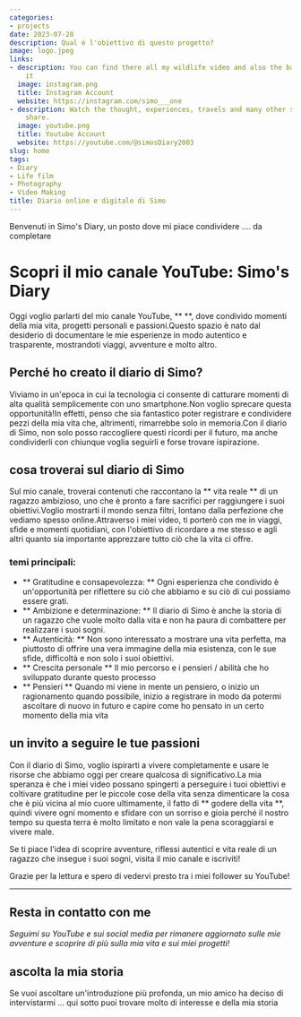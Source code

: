```yaml
---
categories:
- projects
date: 2023-07-28
description: Qual è l'obiettivo di questo progetto?
image: logo.jpeg
links:
- description: You can find there all my wildlife video and also the backstage of
    it
  image: instagram.png
  title: Instagram Account
  website: https://instagram.com/simo___one
- description: Watch the thought, experiences, travels and many other stuff that I
    share.
  image: youtube.png
  title: Youtube Account
  website: https://youtube.com/@simosDiary2003
slug: home
tags:
- Diary
- Life film
- Photography
- Video Making
title: Diario online e digitale di Simo
---
```


Benvenuti in Simo's Diary, un posto dove mi piace condividere .... da completare

# Scopri il mio canale YouTube: Simo's Diary

Oggi voglio parlarti del mio canale YouTube, **  **, dove condivido momenti della mia vita, progetti personali e passioni.Questo spazio è nato dal desiderio di documentare le mie esperienze in modo autentico e trasparente, mostrandoti viaggi, avventure e molto altro.

## Perché ho creato il diario di Simo?

Viviamo in un'epoca in cui la tecnologia ci consente di catturare momenti di alta qualità semplicemente con uno smartphone.Non voglio sprecare questa opportunità!In effetti, penso che sia fantastico poter registrare e condividere pezzi della mia vita che, altrimenti, rimarrebbe solo in memoria.Con il diario di Simo, non solo posso raccogliere questi ricordi per il futuro, ma anche condividerli con chiunque voglia seguirli e forse trovare ispirazione.

## cosa troverai sul diario di Simo

Sul mio canale, troverai contenuti che raccontano la ** vita reale ** di un ragazzo ambizioso, uno che è pronto a fare sacrifici per raggiungere i suoi obiettivi.Voglio mostrarti il ​​mondo senza filtri, lontano dalla perfezione che vediamo spesso online.Attraverso i miei video, ti porterò con me in viaggi, sfide e momenti quotidiani, con l'obiettivo di ricordare a me stesso e agli altri quanto sia importante apprezzare tutto ciò che la vita ci offre.

### temi principali:
- ** Gratitudine e consapevolezza: ** Ogni esperienza che condivido è un'opportunità per riflettere su ciò che abbiamo e su ciò di cui possiamo essere grati.
- ** Ambizione e determinazione: ** Il diario di Simo è anche la storia di un ragazzo che vuole molto dalla vita e non ha paura di combattere per realizzare i suoi sogni.
- ** Autenticità: ** Non sono interessato a mostrare una vita perfetta, ma piuttosto di offrire una vera immagine della mia esistenza, con le sue sfide, difficoltà e non solo i suoi obiettivi.
- ** Crescita personale ** Il mio percorso e i pensieri / abilità che ho sviluppato durante questo processo
- ** Pensieri ** Quando mi viene in mente un pensiero, o inizio un ragionamento quando possibile, inizio a registrare in modo da potermi ascoltare di nuovo in futuro e capire come ho pensato in un certo momento della mia vita

## un invito a seguire le tue passioni

Con il diario di Simo, voglio ispirarti a vivere completamente e usare le risorse che abbiamo oggi per creare qualcosa di significativo.La mia speranza è che i miei video possano spingerti a perseguire i tuoi obiettivi e coltivare gratitudine per le piccole cose della vita senza dimenticare la cosa che è più vicina al mio cuore ultimamente, il fatto di ** godere della vita **, quindi vivere ogni momento e sfidare con un sorriso e gioia perché il nostro tempo su questa terra è molto limitato e non vale la pena scoraggiarsi e vivere male.

Se ti piace l'idea di scoprire avventure, riflessi autentici e vita reale di un ragazzo che insegue i suoi sogni, visita il mio canale e iscriviti!

Grazie per la lettura e spero di vedervi presto tra i miei follower su YouTube!

---

## Resta in contatto con me
*Seguimi su YouTube e sui social media per rimanere aggiornato sulle mie avventure e scoprire di più sulla mia vita e sui miei progetti!*

## ascolta la mia storia
Se vuoi ascoltare un'introduzione più profonda, un mio amico ha deciso di intervistarmi ... qui sotto puoi trovare molto di interesse e della mia storia


